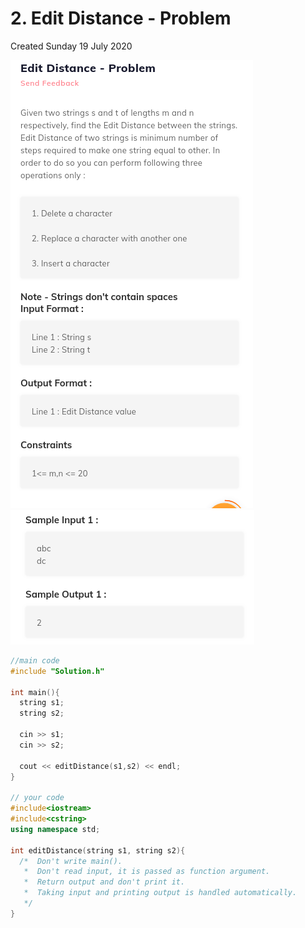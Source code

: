 # 2. Edit Distance - Problem

Created Sunday 19 July 2020

![](/assets/2._Edit_Distance_-_Problem_-_80-image-1.png)![](/assets/2._Edit_Distance_-_Problem_-_80-image-2.png)

```c++
//main code
#include "Solution.h"

int main(){
  string s1;
  string s2;

  cin >> s1;
  cin >> s2;

  cout << editDistance(s1,s2) << endl;
}

// your code
#include<iostream>
#include<cstring>
using namespace std;

int editDistance(string s1, string s2){
  /*  Don't write main().
   *  Don't read input, it is passed as function argument.
   *  Return output and don't print it.
   *  Taking input and printing output is handled automatically.
   */
}
```
